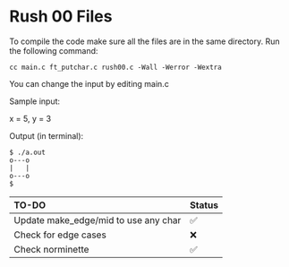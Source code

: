 # Rush 00 Files
To compile the code make sure all the files are in the same directory.
Run the following command:
```
cc main.c ft_putchar.c rush00.c -Wall -Werror -Wextra
```
You can change the input by editing main.c

Sample input:

x = 5, y = 3

Output (in terminal):
```
$ ./a.out
o---o
|   |
o---o
$   
```
| TO-DO      | Status |
| :---        | :---   |
| Update make_edge/mid to use any char      | ✅        |
| Check for edge cases   | ❌         |
| Check norminette | ✅ |
